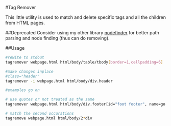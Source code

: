 #Tag Remover

This little utility is used to match and delete specific tags and all the children from HTML pages.

##Deprecated
Consider using my other library [nodefinder](https://github.com/meoow/nodefinder) for better path parsing and node finding (thus can do removing).  

##Usage

```sh
#rewite to stdout
tagremover webpage.html html/body/table/tbody[border=1,cellpadding=6]

#make changes inplace
#class="header"
tagremover -i webpage.html html/body/div.header

#examples go on

# use quotes or not treated as the same
tagremover webpage.html html/body/div.footer[id="foot footer", name=go python perl]

# match the second occurations
tagremove webpage.html html/body/2*div

```
